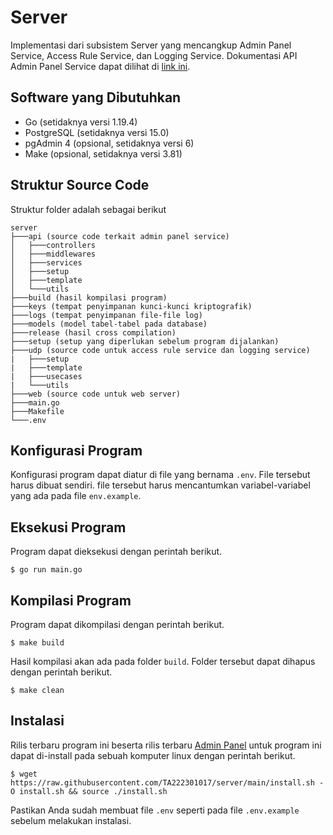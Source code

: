 # Server

Implementasi dari subsistem Server yang mencangkup Admin Panel Service, Access Rule Service, dan Logging Service. Dokumentasi API Admin Panel Service dapat dilihat di [link ini](https://documenter.getpostman.com/view/11921205/2s8YmNPhAE).

## Software yang Dibutuhkan

- Go (setidaknya versi 1.19.4)
- PostgreSQL (setidaknya versi 15.0)
- pgAdmin 4 (opsional, setidaknya versi 6)
- Make (opsional, setidaknya versi 3.81)

## Struktur Source Code

Struktur folder adalah sebagai berikut

```
server
├───api (source code terkait admin panel service)
│   ├───controllers
│   ├───middlewares
│   ├───services
│   ├───setup
│   ├───template
│   └───utils
├───build (hasil kompilasi program)
├───keys (tempat penyimpanan kunci-kunci kriptografik)
├───logs (tempat penyimpanan file-file log)
├───models (model tabel-tabel pada database)
├───release (hasil cross compilation)
├───setup (setup yang diperlukan sebelum program dijalankan)
├───udp (source code untuk access rule service dan logging service)
|   ├───setup
|   ├───template
|   ├───usecases
|   └───utils
├───web (source code untuk web server)
├───main.go
├───Makefile
└───.env
```

## Konfigurasi Program

Konfigurasi program dapat diatur di file yang bernama `.env`. File tersebut harus dibuat sendiri. file tersebut harus mencantumkan variabel-variabel yang ada pada file `env.example`.

## Eksekusi Program

Program dapat dieksekusi dengan perintah berikut.

```shell
$ go run main.go
```

## Kompilasi Program

Program dapat dikompilasi dengan perintah berikut.

```shell
$ make build
```

Hasil kompilasi akan ada pada folder `build`. Folder tersebut dapat dihapus dengan perintah berikut.

```shell
$ make clean
```

## Instalasi

Rilis terbaru program ini beserta rilis terbaru [Admin Panel](https://github.com/TA222301017/admin-panel-js) untuk program ini dapat di-install pada sebuah komputer linux dengan perintah berikut.

```shell
$ wget https://raw.githubusercontent.com/TA222301017/server/main/install.sh -O install.sh && source ./install.sh
```

Pastikan Anda sudah membuat file `.env` seperti pada file `.env.example` sebelum melakukan instalasi.
